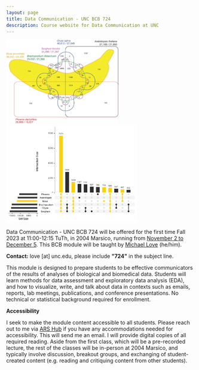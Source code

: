 ```yaml
---
layout: page
title: Data Communication - UNC BCB 724
description: Course website for Data Communication at UNC
---
```



<a href="https://doi.org/10.1038/nature11241"><img src="assets/images/banana.png" width="300" title="Figure 4 from D'Hont et al (2012) showing six-way Venn diagram of gene clusters across species"/></a> <a href="https://gist.github.com/mikelove/8d4fd58d9a65bcf3cc26a1ef758022cf"><img src="assets/images/banana_upset.png" width="350" title="Remake of Figure 4 from D'Hont et al (2012) using UpSetR package"/></a>

Data Communication - UNC BCB 724 will be offered for the first time Fall
2023 at 11:00-12:15 TuTh, in 2004 Marsico, running from 
[November 2 to December 5](schedule). 
This BCB module will be taught by [Michael Love](https://mikelove.github.io) (he/him).

**Contact:** love [at] unc.edu, please include **"724"** in the subject line.

This module is designed to prepare students to be effective
communicators of the results of analyses of biological and biomedical
data. Students will learn methods for data assessment and exploratory
data analysis (EDA), and how to visualize, write, and talk about data
in contexts such as emails, reports, lab meetings, publications, and
conference presentations. No technical or statistical background
required for enrollment. 

**Accessibility**

I seek to make the module content accessible to all students.  Please
reach out to me via [ARS Hub](http://arshub.unc.edu/) if you have any
accommodations needed for accessibility. This will send me an email. I
will provide digital copies of all required reading. Aside from the
first class, which will be a pre-recorded lecture, the rest of the
classes will be in-person at 2004 Marsico, and typically involve
discussion, breakout groups, and exchanging of student-created
content (e.g. reading and critiquing content from other students).
